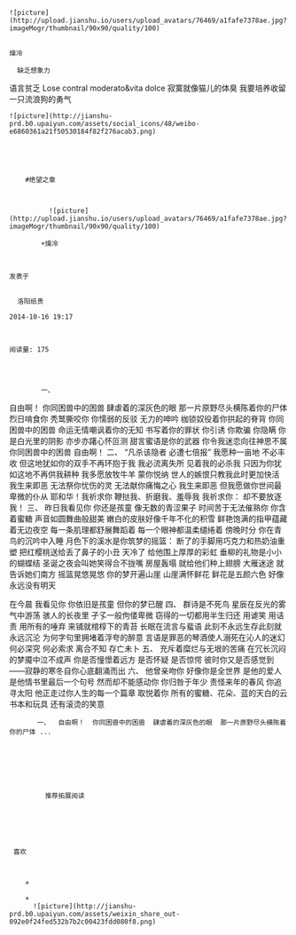 
    
  
    ![picture](http://upload.jianshu.io/users/upload_avatars/76469/a1fafe7378ae.jpg?imageMogr/thumbnail/90x90/quality/100)
    

    燥冷
  
      缺乏想象力
语言贫乏
Lose contral
moderato&vita dolce
寂寞就像猫儿的体臭
我要培养收留一只流浪狗的勇气

  
  
    ![picture](http://jianshu-prd.b0.upaiyun.com/assets/social_icons/48/weibo-e6860361a21f50530184f82f276acab3.png)
  


    
      
        #绝望之章
        
          
            
              ![picture](http://upload.jianshu.io/users/upload_avatars/76469/a1fafe7378ae.jpg?imageMogr/thumbnail/90x90/quality/100)
            
            +燥冷
        
        
    
    发表于 

    
      洛阳纸贵

    2014-10-16 19:17

    

    阅读量: 175
  


        
            一、
  自由啊！
  你同困兽中的困兽
  肆虐着的深灰色的眼
  那一片原野尽头横陈着你的尸体
  烈日啃食你 秃鹫撕咬你
  你懦弱的反驳 无力的呻吟
  枷锁奴役着你拱起的脊背
  你同困兽中的困兽
  命运无情嘲讽着你的无知
  书写着你的罪状
  你引诱 你欺骗 你隐瞒
  你是白光里的阴影
  亦步亦躇心怀叵测
  甜言蜜语是你的武器
  你令我迷恋向往神思不属
  你同困兽中的困兽
  自由啊！
  二、
  “凡杀该隐者 必遭七倍报”
  我愿种一亩地 不必丰收
  但这地犹如你的双手不再环抱于我
  我必流离失所
  见着我的必杀我
  只因为你犹如这地不再供我耕种
  我多愿放牧牛羊 蒙你悦纳
  世人的嫉恨只教我此时更加快活
  我生来即恶
  无法祭你忧伤的灵
  无法献你痛悔之心
  我生来即恶
  但我愿做你世间最卑微的仆从
  耶和华！我祈求你
  鞭挞我、折磨我、羞辱我
  我祈求你：
  却不要放逐我！
  三、
  昨日我看见你
  你还是孩童
  像无数的青涩果子
  时间苦于无法催熟你
  你含着蜜糖 声音如圆舞曲般甜美
  嫩白的皮肤好像千年不化的积雪
  鲜艳饱满的指甲蕴藏着无边夜空
  每一条肌理都舒展舞蹈着
  每一个眼神都温柔缱绻着
  傍晚时分
  你在青鸟的沉吟中入睡
  月色下的溪水是你筑梦的摇篮：
  断了的手脚用巧克力和热奶油重塑
  把红樱桃送给丢了鼻子的小丑
  天冷了 给他围上厚厚的彩虹
  垂柳的礼物是小小的蝴蝶结
  圣诞之夜会叫她笑得合不拢嘴
  房屋轰塌 就给他们种上翅膀
  大雁迷途 就告诉她们南方
  摇篮晃悠晃悠 你的梦开遍山崖
  山崖满怀鲜花 鲜花是五颜六色
  好像永远没有明天
  
  在今晨 我看见你
  你依旧是孩童
  但你的梦已醒
  四、
  群诗是不死鸟
  星辰在反光的雾气中游荡
  骇人的长夜里
  孑孓一般佝偻卑微
  窃得的一切都用半生归还
  用谑笑 用诘责 用所有的唾弃
  来铺就棺椁下的青苔
  长眠在流言与蜚语
  此刻不永远生存此刻就永远沉沦
  为何字句里拥堵着浮夸的醉意
  言语是罪恶的琴酒使人溺死在沁人的迷幻
  何必深究 何必索求
  离合不知 存亡未卜
  五、
  充斥着糜烂与无垠的苦痛
  在冗长沉闷的梦魇中泣不成声
  你是否憧憬着远方
  是否怀疑 是否惊愕
  彼时你又是否感觉到
  ——寂静的寒冬自你心底翻涌而出
  六、
  他曾亲吻你
  好像你是全世界
  是他的爱人
  是他情书里最后一个句号
  然而却不能感动你
  你归咎于年少
  责怪来年的春风
  你追寻太阳
  他正走过你人生的每一个篇章
  取悦着你
  所有的蜜糖、花朵、蓝的天白的云
  书本和玩具 还有滚烫的笑意

        
           一、  自由啊！  你同困兽中的困兽  肆虐着的深灰色的眼  那一片原野尽头横陈着你的尸体 ...
      
    
    
      
      
      
          
             推荐拓展阅读
        
      
    
    
      
          
     喜欢

      
      
        +
                  
        +
          ![picture](http://jianshu-prd.b0.upaiyun.com/assets/weixin_share_out-092e0f24fed532b7b2c00423fdd080f8.png)
        
      
    
  


